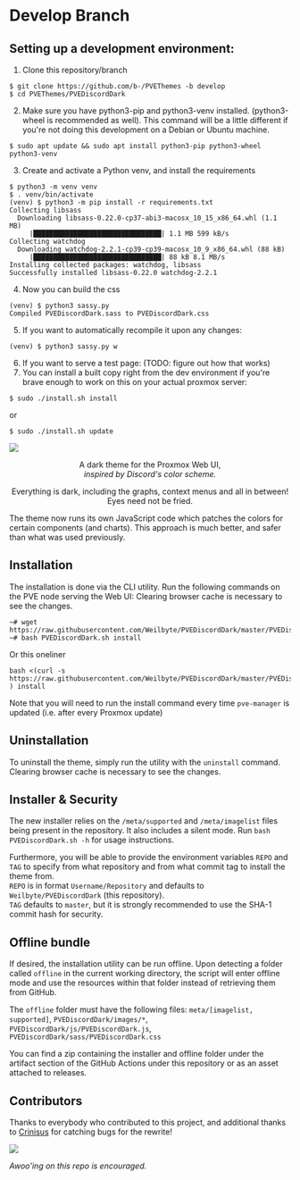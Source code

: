 # Develop Branch

## Setting up a development environment:
1. Clone this repository/branch
```shellsession
$ git clone https://github.com/b-/PVEThemes -b develop
$ cd PVEThemes/PVEDiscordDark
```
2. Make sure you have python3-pip and python3-venv installed. (python3-wheel is recommended as well). This command will be a little different if you're not doing this development on a Debian or Ubuntu machine. 
```shellsession
$ sudo apt update && sudo apt install python3-pip python3-wheel python3-venv
```
3. Create and activate a Python venv, and install the requirements
```shellsession
$ python3 -m venv venv
$ . venv/bin/activate
(venv) $ python3 -m pip install -r requirements.txt
Collecting libsass
  Downloading libsass-0.22.0-cp37-abi3-macosx_10_15_x86_64.whl (1.1 MB)
     |████████████████████████████████| 1.1 MB 599 kB/s
Collecting watchdog
  Downloading watchdog-2.2.1-cp39-cp39-macosx_10_9_x86_64.whl (88 kB)
     |████████████████████████████████| 88 kB 8.1 MB/s
Installing collected packages: watchdog, libsass
Successfully installed libsass-0.22.0 watchdog-2.2.1
```
4. Now you can build the css
```shellsession
(venv) $ python3 sassy.py
Compiled PVEDiscordDark.sass to PVEDiscordDark.css
```
5. If you want to automatically recompile it upon any changes:
```shellsession
(venv) $ python3 sassy.py w
```
6. If you want to serve a test page:
(TODO: figure out how that works)
7. You can install a built copy right from the dev environment if you're brave enough to work on this on your actual proxmox server:
```shellsession
$ sudo ./install.sh install
```
or
```shellsession
$ sudo ./install.sh update
```


![](https://i.imgur.com/SnlCyHF.png)

<p align="center">A dark theme for the Proxmox Web UI,<br/> <i>inspired by Discord's color scheme.</i></p>

<p align="center">Everything is dark, including the graphs, context menus and all in between! Eyes need not be fried.</p>    
The theme now runs its own JavaScript code which patches the colors for certain components (and charts). This approach is much better, and safer than what was used previously.

## Installation 
The installation is done via the CLI utility. Run the following commands on the PVE node serving the Web UI:  Clearing browser cache is necessary to see the changes.

```
~# wget https://raw.githubusercontent.com/Weilbyte/PVEDiscordDark/master/PVEDiscordDark.sh
~# bash PVEDiscordDark.sh install
```
Or this oneliner
```
bash <(curl -s https://raw.githubusercontent.com/Weilbyte/PVEDiscordDark/master/PVEDiscordDark.sh ) install
```

Note that you will need to run the install command every time `pve-manager` is updated (i.e. after every Proxmox update)

## Uninstallation
 To uninstall the theme, simply run the utility with the `uninstall` command. Clearing browser cache is necessary to see the changes.
 
## Installer & Security
The new installer relies on the `/meta/supported` and `/meta/imagelist` files being present in the repository. It also includes a silent mode. Run `bash PVEDiscordDark.sh -h` for usage instructions. 

Furthermore, you will be able to provide the environment variables `REPO` and `TAG` to specify from what repository and from what commit tag to install the theme from.   
`REPO` is in format `Username/Repository` and defaults to `Weilbyte/PVEDiscordDark` (this repository).    
`TAG` defaults to `master`, but it is strongly recommended to use the SHA-1 commit hash for security.

## Offline bundle
If desired, the installation utility can be run offline. Upon detecting a folder called `offline` in the current working directory, the script will enter offline mode and use the resources within that folder instead of retrieving them from GitHub.    

The `offline` folder must have the following files: `meta/[imagelist, supported]`, `PVEDiscordDark/images/*`, `PVEDiscordDark/js/PVEDiscordDark.js`, `PVEDiscordDark/sass/PVEDiscordDark.css`

You can find a zip containing the installer and offline folder under the artifact section of the GitHub Actions under this repository or as an asset attached to releases.

## Contributors
Thanks to everybody who contributed to this project, and additional thanks to [Crinisus](https://github.com/crinisus) for catching bugs for the rewrite!

<a href="https://github.com/weilbyte/pvediscorddark/graphs/contributors">
  <img src="https://contrib.rocks/image?repo=weilbyte/pvediscorddark" />
</a>


*Awoo'ing on this repo is encouraged.*
